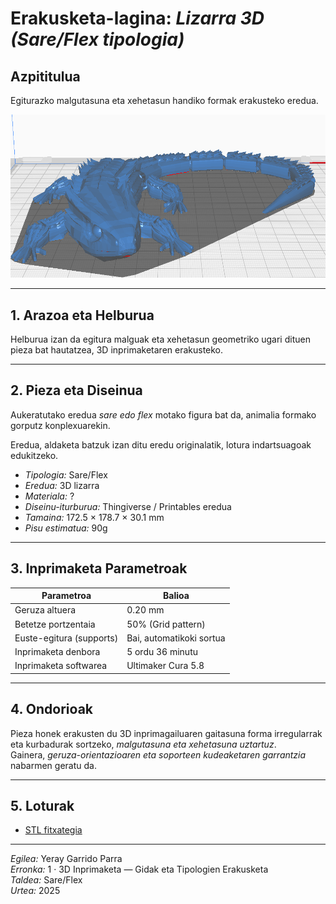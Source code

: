 # Erakusketa-lagina: *Lizarra 3D (Sare/Flex tipologia)*

## Azpititulua
Egiturazko malgutasuna eta xehetasun handiko formak erakusteko eredua.

![lizarra](lagarto_3d.jpg)

---

## 1. Arazoa eta Helburua 
Helburua izan da egitura malguak eta xehetasun geometriko ugari dituen pieza bat hautatzea, 3D inprimaketaren  erakusteko.

---

## 2. Pieza eta Diseinua
Aukeratutako eredua *sare edo flex* motako figura bat da, animalia formako gorputz konplexuarekin.  

Eredua, aldaketa batzuk izan ditu eredu originalatik, lotura indartsuagoak edukitzeko.

- *Tipologia:* Sare/Flex  
- *Eredua:* 3D lizarra 
- *Materiala:* ?  
- *Diseinu-iturburua:* Thingiverse / Printables eredua  
- *Tamaina:* 172.5 × 178.7 × 30.1 mm  
- *Pisu estimatua:* 90g 

---

## 3. Inprimaketa Parametroak
| Parametroa | Balioa |
|-------------|--------|
| Geruza altuera | 0.20 mm |
| Betetze portzentaia | 50% (Grid pattern) |
| Euste-egitura (supports) | Bai, automatikoki sortua |
| Inprimaketa denbora | 5 ordu 36 minutu |
| Inprimaketa softwarea | Ultimaker Cura 5.8 |

---


## 4. Ondorioak
Pieza honek erakusten du 3D inprimagailuaren gaitasuna forma irregularrak eta kurbadurak sortzeko, *malgutasuna eta xehetasuna uztartuz*.  
Gainera, *geruza-orientazioaren eta soporteen kudeaketaren garrantzia* nabarmen geratu da.

---

## 5. Loturak
- [STL fitxategia](./lizar_artikulatua.stl)  

---

*Egilea:* Yeray Garrido Parra  
*Erronka:* 1 · 3D Inprimaketa — Gidak eta Tipologien Erakusketa  
*Taldea:* Sare/Flex  
*Urtea:* 2025